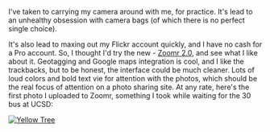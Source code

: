 <!--
.. title: Zoomr, Yellow Tree
.. date: 2006/07/19 02:55
.. slug: zoomr-yellow-tree
.. link:
.. description:
.. tags: photo, web
-->


I've taken to carrying my camera around with me, for practice. It's lead to an unhealthy obsession with camera bags (of which there is no perfect single choice).






It's also lead to maxing out my Flickr account quickly, and I have no cash for a Pro account. So, I thought I'd try the new  - [Zoomr 2.0](http://zoomr.com), and see what I like about it. Geotagging and Google maps integration is cool, and I like the trackbacks, but to be honest, the interface could be much cleaner. Lots of loud colors and bold text vie for attention with the photos, which should be the real focus of attention on a photo sharing site. At any rate, here's the first photo I uploaded to Zoomr, something I took while waiting for the 30 bus at UCSD:







[
![Yellow Tree](http://static.zooomr.com/images/e2885e4db38ea6f0230d613572aba8c230cb9883.jpg)
](http://beta.zooomr.com/photos/13417@Z01/80165/)


